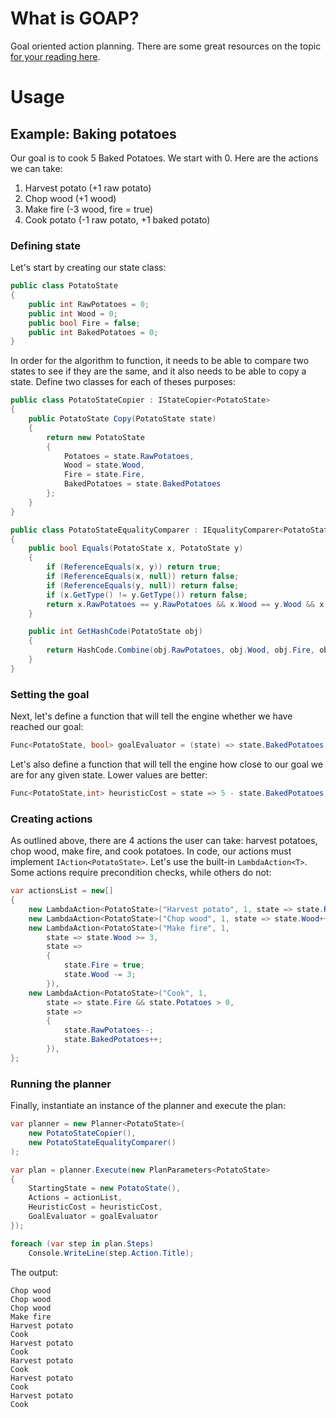 # What is GOAP?

Goal oriented action planning. There are some great resources on the topic [for your reading here](https://alumni.media.mit.edu/~jorkin/goap.html).

# Usage

## Example: Baking potatoes

Our goal is to cook 5 Baked Potatoes. We start with 0. Here are the actions we can take:

1. Harvest potato (+1 raw potato)
2. Chop wood (+1 wood)
3. Make fire (-3 wood, fire = true)
4. Cook potato (-1 raw potato, +1 baked potato)

### Defining state

Let's start by creating our state class:

```c#
public class PotatoState
{
    public int RawPotatoes = 0;
    public int Wood = 0;
    public bool Fire = false;
    public int BakedPotatoes = 0;
}
```

In order for the algorithm to function, it needs to be able to compare two states to see if they are the same, and it also needs to be able to copy a state. Define two classes for each of theses purposes:

```c#
public class PotatoStateCopier : IStateCopier<PotatoState>
{
    public PotatoState Copy(PotatoState state)
    {
        return new PotatoState
        {
            Potatoes = state.RawPotatoes,
            Wood = state.Wood,
            Fire = state.Fire,
            BakedPotatoes = state.BakedPotatoes
        };
    }
}

public class PotatoStateEqualityComparer : IEqualityComparer<PotatoState>
{
    public bool Equals(PotatoState x, PotatoState y)
    {
        if (ReferenceEquals(x, y)) return true;
        if (ReferenceEquals(x, null)) return false;
        if (ReferenceEquals(y, null)) return false;
        if (x.GetType() != y.GetType()) return false;
        return x.RawPotatoes == y.RawPotatoes && x.Wood == y.Wood && x.Fire == y.Fire && x.BakedPotatoes == y.BakedPotatoes;
    }

    public int GetHashCode(PotatoState obj)
    {
        return HashCode.Combine(obj.RawPotatoes, obj.Wood, obj.Fire, obj.BakedPotatoes);
    }
}
```

### Setting the goal
Next, let's define a function that will tell the engine whether we have reached our goal:

```c#
Func<PotatoState, bool> goalEvaluator = (state) => state.BakedPotatoes >= 5;
```
Let's also define a function that will tell the engine how close to our goal we are for any given state. Lower values are better:

```c#
Func<PotatoState,int> heuristicCost = state => 5 - state.BakedPotatoes;
```

### Creating actions

As outlined above, there are 4 actions the user can take: harvest potatoes, chop wood, make fire, and cook potatoes. In code, our actions must implement `IAction<PotatoState>`. Let's use the built-in `LambdaAction<T>`. Some actions require precondition checks, while others do not:

```c#
var actionsList = new[]
{
    new LambdaAction<PotatoState>("Harvest potato", 1, state => state.RawPotatoes++),
    new LambdaAction<PotatoState>("Chop wood", 1, state => state.Wood++),
    new LambdaAction<PotatoState>("Make fire", 1,
        state => state.Wood >= 3,
        state =>
        {
            state.Fire = true;
            state.Wood -= 3;
        }),
    new LambdaAction<PotatoState>("Cook", 1,
        state => state.Fire && state.Potatoes > 0,
        state =>
        {
            state.RawPotatoes--;
            state.BakedPotatoes++;
        }),
};
```

### Running the planner

Finally, instantiate an instance of the planner and execute the plan:

```c#
var planner = new Planner<PotatoState>(
    new PotatoStateCopier(),
    new PotatoStateEqualityComparer()
);

var plan = planner.Execute(new PlanParameters<PotatoState>
{
    StartingState = new PotatoState(),
    Actions = actionList,
    HeuristicCost = heuristicCost,
    GoalEvaluator = goalEvaluator
});

foreach (var step in plan.Steps)
    Console.WriteLine(step.Action.Title);
```

The output:

```
Chop wood
Chop wood
Chop wood
Make fire
Harvest potato
Cook
Harvest potato
Cook
Harvest potato
Cook
Harvest potato
Cook
Harvest potato
Cook
```
